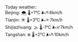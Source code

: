 Today weather:  
Beijing: 🌨  🌡️+1°C 🌬️↖6km/h  
Tianjin: ☀️   🌡️+3°C 🌬️←7km/h  
Shijiazhuang: 🌫  🌡️-1°C 🌬️↙7km/h  
Tangshan: ❄️   🌡️+2°C 🌬️↖10km/h  
